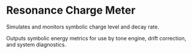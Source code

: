 # Resonance Charge Meter

Simulates and monitors symbolic charge level and decay rate.

Outputs symbolic energy metrics for use by tone engine, drift correction, and system diagnostics.
